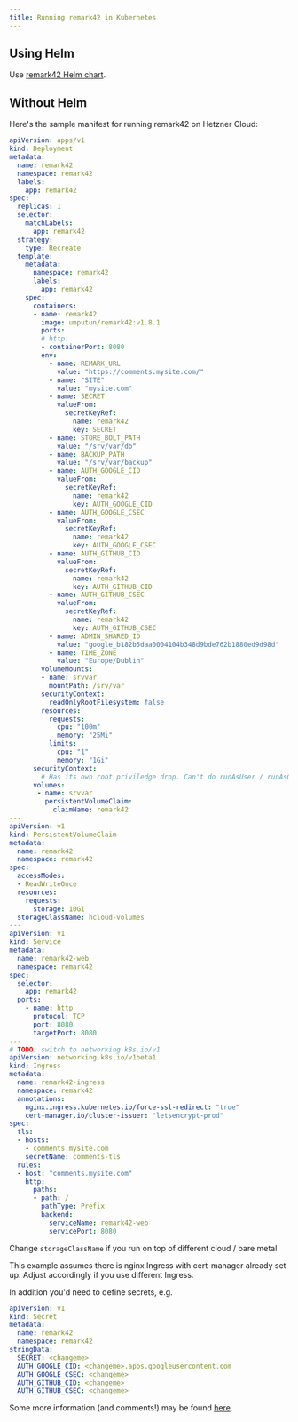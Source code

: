 ```yaml
---
title: Running remark42 in Kubernetes
---
```


## Using Helm

Use [remark42 Helm chart](https://github.com/groundhog2k/helm-charts/tree/master/charts/remark42).

## Without Helm

Here's the sample manifest for running remark42 on Hetzner Cloud:

```yaml
apiVersion: apps/v1
kind: Deployment
metadata:
  name: remark42
  namespace: remark42
  labels:
    app: remark42
spec:
  replicas: 1
  selector:
    matchLabels:
      app: remark42
  strategy:
    type: Recreate
  template:
    metadata:
      namespace: remark42
      labels:
        app: remark42
    spec:
      containers:
      - name: remark42
        image: umputun/remark42:v1.8.1
        ports:
        # http:
        - containerPort: 8080
        env:
          - name: REMARK_URL
            value: "https://comments.mysite.com/"
          - name: "SITE"
            value: "mysite.com"
          - name: SECRET
            valueFrom:
              secretKeyRef:
                name: remark42
                key: SECRET
          - name: STORE_BOLT_PATH
            value: "/srv/var/db"
          - name: BACKUP_PATH
            value: "/srv/var/backup"
          - name: AUTH_GOOGLE_CID
            valueFrom:
              secretKeyRef:
                name: remark42
                key: AUTH_GOOGLE_CID
          - name: AUTH_GOOGLE_CSEC
            valueFrom:
              secretKeyRef:
                name: remark42
                key: AUTH_GOOGLE_CSEC
          - name: AUTH_GITHUB_CID
            valueFrom:
              secretKeyRef:
                name: remark42
                key: AUTH_GITHUB_CID
          - name: AUTH_GITHUB_CSEC
            valueFrom:
              secretKeyRef:
                name: remark42
                key: AUTH_GITHUB_CSEC
          - name: ADMIN_SHARED_ID
            value: "google_b182b5daa0004104b348d9bde762b1880ed9d98d"
          - name: TIME_ZONE
            value: "Europe/Dublin"
        volumeMounts:
        - name: srvvar
          mountPath: /srv/var
        securityContext:
          readOnlyRootFilesystem: false
        resources:
          requests:
            cpu: "100m"
            memory: "25Mi"
          limits:
            cpu: "1"
            memory: "1Gi"
      securityContext:
        # Has its own root priviledge drop. Can't do runAsUser / runAsGroup.
      volumes:
       - name: srvvar
         persistentVolumeClaim:
           claimName: remark42
---
apiVersion: v1
kind: PersistentVolumeClaim
metadata:
  name: remark42
  namespace: remark42
spec:
  accessModes:
  - ReadWriteOnce
  resources:
    requests:
      storage: 10Gi
  storageClassName: hcloud-volumes
---
apiVersion: v1
kind: Service
metadata:
  name: remark42-web
  namespace: remark42
spec:
  selector:
    app: remark42
  ports:
    - name: http
      protocol: TCP
      port: 8080
      targetPort: 8080
---
# TODO: switch to networking.k8s.io/v1
apiVersion: networking.k8s.io/v1beta1
kind: Ingress
metadata:
  name: remark42-ingress
  namespace: remark42
  annotations:
    nginx.ingress.kubernetes.io/force-ssl-redirect: "true"
    cert-manager.io/cluster-issuer: "letsencrypt-prod"
spec:
  tls:
  - hosts:
    - comments.mysite.com
    secretName: comments-tls
  rules:
  - host: "comments.mysite.com"
    http:
      paths:
      - path: /
        pathType: Prefix
        backend:
          serviceName: remark42-web
          servicePort: 8080
```

Change `storageClassName` if you run on top of different cloud / bare metal.

This example assumes there is nginx Ingress with cert-manager already set up.
Adjust accordingly if you use different Ingress.

In addition you'd need to define secrets, e.g.

```yaml
apiVersion: v1
kind: Secret
metadata:
  name: remark42
  namespace: remark42
stringData:
  SECRET: <changeme>
  AUTH_GOOGLE_CID: <changeme>.apps.googleusercontent.com
  AUTH_GOOGLE_CSEC: <changeme>
  AUTH_GITHUB_CID: <changeme>
  AUTH_GITHUB_CSEC: <changeme>
```

Some more information (and comments!) may be found
[here](https://www.rusinov.ie/en/posts/2021/this-website-has-remark42-comments-now/).
